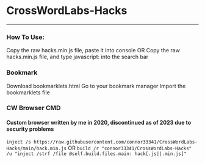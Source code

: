 # CrossWordLabs-Hacks
---
### How To Use:
Copy the raw hacks.min.js file, paste it into console
OR
Copy the raw hacks.min.js file, and type javascript: <filecontents> into the search bar
### Bookmark
Download bookmarklets.html
Go to your bookmark manager
Import the bookmarklets file
### CW Browser CMD
#### Custom browser written by me in 2020, discontinued as of 2023 due to security problems 
`inject /s https://raw.githubusercontent.com/connor33341/CrossWordLabs-Hacks/main/hack.min.js`
OR
`build /r "connor33341/CrossWordLabs-Hacks" /u "inject /strf /file @self.build.files.main: hack[.js||.min.js]"`
